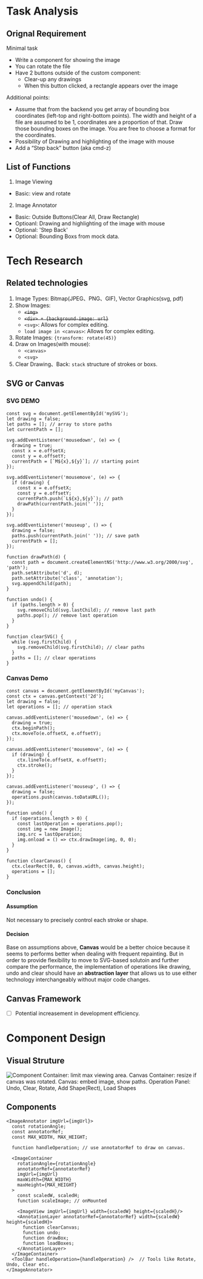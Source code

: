 # Task Analysis
## Orignal Requirement
Minimal task
- Write a component for showing the image
- You can rotate the file
- Have 2 buttons outside of the custom component:
  - Clear-up any drawings
  - When this button clicked, a rectangle appears over the image

Additional points:
- Assume that from the backend you get array of bounding box coordinates (left-top and right-bottom points). The width and height of a file are assumed to be 1, coordinates are a proportion of that. Draw those bounding boxes on the image. You are free to choose a format for the coordinates.
- Possibility of Drawing and highlighting of the image with mouse
- Add a “Step back” button (aka cmd-z)

## List of Functions
1. Image Viewing
- Basic: view and rotate
2. Image Annotator
- Basic: Outside Buttons(Clear All, Draw Rectangle)
- Optioanl: Drawing and highlighting of the image with mouse
- Optional: 'Step Back'
- Optional: Bounding Boxs from mock data.

# Tech Research
## Related technologies
1. Image Types: Bitmap(JPEG、PNG、GIF), Vector Graphics(svg, pdf)
2. Show Images: 
   - ~~`<img>`~~
   - ~~`<div> + {background-image: url}`~~
   - `<svg>`: Allows for complex editing.
   - `load image in <canvas>`: Allows for complex editing.
3. Rotate Images: `{transform: rotate(45)}` 
4. Draw on Images(with mouse):
   - `<canvas>`
   - `<svg>`
5. Clear Drawing、Back: `stack` structure of strokes or boxs.
## SVG or Canvas
### SVG DEMO
```
const svg = document.getElementById('mySVG');
let drawing = false;
let paths = []; // array to store paths
let currentPath = [];

svg.addEventListener('mousedown', (e) => {
  drawing = true;
  const x = e.offsetX;
  const y = e.offsetY;
  currentPath = [`M${x},${y}`]; // starting point
});

svg.addEventListener('mousemove', (e) => {
  if (drawing) {
    const x = e.offsetX;
    const y = e.offsetY;
    currentPath.push(`L${x},${y}`); // path
    drawPath(currentPath.join(' '));
  }
});

svg.addEventListener('mouseup', () => {
  drawing = false;
  paths.push(currentPath.join(' ')); // save path
  currentPath = [];
});

function drawPath(d) {
  const path = document.createElementNS('http://www.w3.org/2000/svg', 'path');
  path.setAttribute('d', d);
  path.setAttribute('class', 'annotation');
  svg.appendChild(path);
}

function undo() {
  if (paths.length > 0) {
    svg.removeChild(svg.lastChild); // remove last path
    paths.pop(); // remove last operation
  }
}

function clearSVG() {
  while (svg.firstChild) {
    svg.removeChild(svg.firstChild); // clear paths
  }
  paths = []; // clear operations
}
```
### Canvas Demo
```
const canvas = document.getElementById('myCanvas');
const ctx = canvas.getContext('2d');
let drawing = false;
let operations = []; // operation stack

canvas.addEventListener('mousedown', (e) => {
  drawing = true;
  ctx.beginPath();
  ctx.moveTo(e.offsetX, e.offsetY);
});

canvas.addEventListener('mousemove', (e) => {
  if (drawing) {
    ctx.lineTo(e.offsetX, e.offsetY);
    ctx.stroke();
  }
});

canvas.addEventListener('mouseup', () => {
  drawing = false;
  operations.push(canvas.toDataURL());
});

function undo() {
  if (operations.length > 0) {
    const lastOperation = operations.pop();
    const img = new Image();
    img.src = lastOperation;
    img.onload = () => ctx.drawImage(img, 0, 0);
  }
}

function clearCanvas() {
  ctx.clearRect(0, 0, canvas.width, canvas.height);
  operations = [];
}
```
### Conclusion
#### Assumption
Not necessary to precisely control each stroke or shape.
#### Decision
Base on assumptions above, **Canvas** would be a better choice because it seems to performs better when dealing with frequent repainting. But in order to provide flexibility to move to SVG-based solutoin and further compare the performance, the implementation of operations like drawing, undo and clear should have an **abstraction layer** that allows us to use either technology interchangeably without major code changes.
## Canvas Framework
- [ ] Potential increasement in development efficiency.

# Component Design
## Visual Struture
![Component](/src/assets/image.png "Component")
Container: limit max viewing area.
Canvas Container: resize if canvas was rotated.
Canvas: embed image, show paths.
Operation Panel: Undo, Clear, Rotate, Add Shape(Rect), Load Shapes
## Components
```
<ImageAnnotator imgUrl={imgUrl}>
  const rotationAngle;
  const annotatorRef;
  const MAX_WIDTH, MAX_HEIGHT;

  function handleOperation; // use annotatorRef to draw on canvas.

  <ImageContainer 
    rotationAngle={rotationAngle} 
    annotatorRef={annotatorRef} 
    imgUrl={imgUrl}
    maxWidth={MAX_WIDTH}
    maxHeight={MAX_HEIGHT}
  >
    const scaledW, scaledH;
    function scaleImage; // onMounted

    <ImageView imgUrl={imgUrl} width={scaledW} height={scaledH}/>
    <AnnotationLayer annotatorRef={annotatorRef} width={scaledW} height={scaledH}>
      function clearCanvas;
      function undo;
      function drawBox; 
      function loadBoxes;
    </AnnotationLayer>
  </ImageContainer>
  <ToolBar handleOperation={handleOperation} />  // Tools like Rotate, Undo, Clear etc.
</ImageAnnotator>
```
